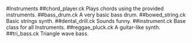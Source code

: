 #Instruments
##chord_player.ck
Plays chords using the provided instruments.
##bass_drum.ck
A very basic bass drum.
##bowed_string.ck
Basic strings synth.
##dental_drill.ck
Sounds funny.
##instrument.ck
Base class for all Instruments.
##reggae_pluck.ck
A guitar-like synth.
##tri_bass.ck
Triangle wave bass.

